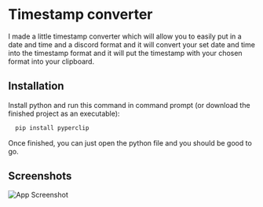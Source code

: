 
# Timestamp converter

I made a little timestamp converter which will allow you to easily put in a date
and time and a discord format and it will convert your set date and time into 
the timestamp format and it will put the timestamp with your chosen format into your clipboard.


## Installation

Install python and run this command in command prompt (or download the finished project as an executable):
```bash
  pip install pyperclip
```
Once finished, you can just open the python file and you should be good to go.
## Screenshots

![App Screenshot](https://imgur.com/WbABdkJ)

